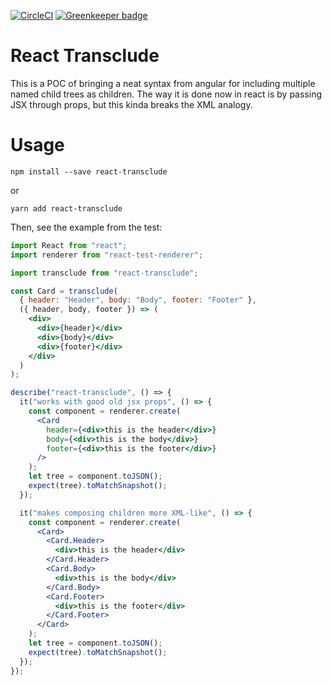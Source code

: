 [![CircleCI](https://circleci.com/gh/brysgo/react-transclude.svg?style=svg)](https://circleci.com/gh/brysgo/react-transclude) [![Greenkeeper badge](https://badges.greenkeeper.io/brysgo/react-transclude.svg)](https://greenkeeper.io/)

# React Transclude

This is a POC of bringing a neat syntax from angular for including multiple
named child trees as children. The way it is done now in react is by passing
JSX through props, but this kinda breaks the XML analogy.

# Usage

`npm install --save react-transclude`

or

`yarn add react-transclude`

Then, see the example from the test:

```jsx
import React from "react";
import renderer from "react-test-renderer";

import transclude from "react-transclude";

const Card = transclude(
  { header: "Header", body: "Body", footer: "Footer" },
  ({ header, body, footer }) => (
    <div>
      <div>{header}</div>
      <div>{body}</div>
      <div>{footer}</div>
    </div>
  )
);

describe("react-transclude", () => {
  it("works with good old jsx props", () => {
    const component = renderer.create(
      <Card
        header={<div>this is the header</div>}
        body={<div>this is the body</div>}
        footer={<div>this is the footer</div>}
      />
    );
    let tree = component.toJSON();
    expect(tree).toMatchSnapshot();
  });

  it("makes composing children more XML-like", () => {
    const component = renderer.create(
      <Card>
        <Card.Header>
          <div>this is the header</div>
        </Card.Header>
        <Card.Body>
          <div>this is the body</div>
        </Card.Body>
        <Card.Footer>
          <div>this is the footer</div>
        </Card.Footer>
      </Card>
    );
    let tree = component.toJSON();
    expect(tree).toMatchSnapshot();
  });
});
```
